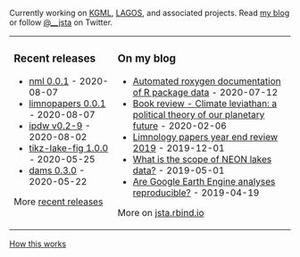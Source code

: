 Currently working on [KGML](https://sites.google.com/umn.edu/kgml/home), [LAGOS](https://lagoslakes.org), and associated projects. Read [my blog](https://jsta.rbind.io/blog) or follow [@__jsta](https://twitter.com/__jsta) on Twitter.

<table><tr><td valign="top">

### Recent releases
<!-- recent_releases starts -->
* [nml 0.0.1](https://github.com/jsta/nml/releases/tag/0.0.1) - 2020-08-07
* [limnopapers 0.0.1](https://github.com/jsta/limnopapers/releases/tag/0.0.1) - 2020-08-07
* [ipdw v0.2-9](https://github.com/jsta/ipdw/releases/tag/v0.2-9) - 2020-08-02
* [tikz-lake-fig 1.0.0](https://github.com/jsta/tikz-lake-fig/releases/tag/1.0.0) - 2020-05-25
* [dams 0.3.0](https://github.com/jsta/dams/releases/tag/0.3.0) - 2020-05-22
<!-- recent_releases ends -->
More [recent releases](https://github.com/jsta/jsta/blob/main/releases.md)
</td><td valign="top">

### On my blog
<!-- blog starts -->
* [Automated roxygen documentation of R package data](https://jsta.rbind.io/blog/automated-roxygen-documentation-of-r-package-data/) - 2020-07-12
* [Book review - Climate leviathan: a political theory of our planetary future](https://jsta.rbind.io/blog/climate-leviathan-a-polictical-theory-of-our-planetary-future/) - 2020-02-06
* [Limnology papers year end review 2019](https://jsta.rbind.io/blog/limnology-papers-year-end-review-with-a-python-twitter-rss-feed/) - 2019-12-01
* [What is the scope of NEON lakes data?](https://jsta.rbind.io/blog/what-is-the-scope-of-neon-lakes-data/) - 2019-05-01
* [Are Google Earth Engine analyses reproducible?](https://jsta.rbind.io/blog/are-google-earth-engine-analyses-reproducible/) - 2019-04-19
<!-- blog ends -->
More on [jsta.rbind.io](https://jsta.rbind.io)
</td></tr></table>

<a href="https://simonwillison.net/2020/Jul/10/self-updating-profile-readme/">How this works</a>
